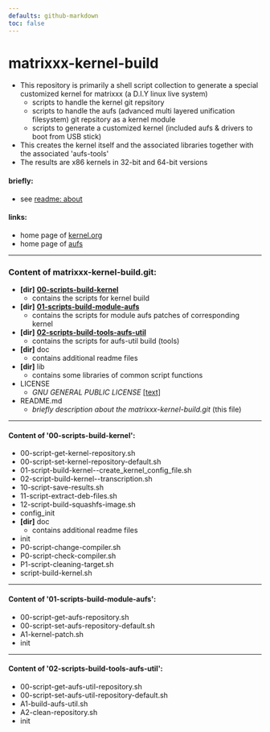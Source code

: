```yaml
---
defaults: github-markdown
toc: false
---
```

<!-- *********************************************************************** -->
# matrixxx-kernel-build
- This repository is primarily a shell script collection to generate a special
  customized kernel for matrixxx (a D.I.Y linux live system)
  - scripts to handle the kernel git repsitory
  - scripts to handle the aufs (advanced multi layered unification filesystem)
    git repsitory as a kernel module
  - scripts to generate a customized kernel
    (included aufs & drivers to boot from USB stick)
- This creates the kernel itself and the associated libraries together
  with the associated 'aufs-tools'
- The results are x86 kernels in 32-bit and 64-bit versions

#### briefly:
- see [readme: about][]
<!--
- see [readme: process][]
- see [readme: usage][]
-->

#### links:
- home page of [kernel.org][kernel]
- home page of [aufs][]

<!-- *********************************************************************** -->
[kernel]: https://kernel.org/
[aufs]: https://aufs.sourceforge.net/

[readme: about]: doc/readme-matrixxx.md
[readme: process]: doc/readme-process.md
[readme: usage]: doc/readme-usage.md

********************************************************************************
### Content of matrixxx-kernel-build.git:
- **[dir]**
  **[00-scripts-build-kernel](#build-kernel)**
  - contains the scripts for kernel build
- **[dir]**
  **[01-scripts-build-module-aufs](#build-module-aufs)**
  - contains the scripts for module aufs patches of corresponding kernel
- **[dir]**
  **[02-scripts-build-tools-aufs-util](#build-tools-aufs-util)**
  - contains the scripts for aufs-util build (tools)
- **[dir]** doc
  - contains additional readme files
- **[dir]** lib
  - contains some libraries of common script functions
- LICENSE
  - *GNU GENERAL PUBLIC LICENSE* [[text]](LICENSE)
- README.md
  - *briefly description about the matrixxx-kernel-build.git* (this file)

********************************************************************************
#### Content of '00-scripts-build-kernel': <a name="build-kernel"/>
- 00-script-get-kernel-repository.sh
- 00-script-set-kernel-repository-default.sh
- 01-script-build-kernel--create_kernel_config_file.sh
- 02-script-build-kernel--transcription.sh
- 10-script-save-results.sh
- 11-script-extract-deb-files.sh
- 12-script-build-squashfs-image.sh
- config_init
- **[dir]** doc
  - contains additional readme files
- init
- P0-script-change-compiler.sh
- P0-script-check-compiler.sh
- P1-script-cleaning-target.sh
- script-build-kernel.sh

********************************************************************************
#### Content of '01-scripts-build-module-aufs': <a name="build-module-aufs"/>
- 00-script-get-aufs-repository.sh
- 00-script-set-aufs-repository-default.sh
- A1-kernel-patch.sh
- init

********************************************************************************
#### Content of '02-scripts-build-tools-aufs-util': <a name="build-tools-aufs-util"/>
- 00-script-get-aufs-util-repository.sh
- 00-script-set-aufs-util-repository-default.sh
- A1-build-aufs-util.sh
- A2-clean-repository.sh
- init
